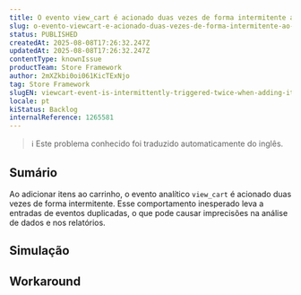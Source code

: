 ```yaml
---
title: O evento view_cart é acionado duas vezes de forma intermitente ao adicionar itens ao minicarro
slug: o-evento-viewcart-e-acionado-duas-vezes-de-forma-intermitente-ao-adicionar-itens-ao-minicarro
status: PUBLISHED
createdAt: 2025-08-08T17:26:32.247Z
updatedAt: 2025-08-08T17:26:32.247Z
contentType: knownIssue
productTeam: Store Framework
author: 2mXZkbi0oi061KicTExNjo
tag: Store Framework
slugEN: viewcart-event-is-intermittently-triggered-twice-when-adding-items-to-the-minicart
locale: pt
kiStatus: Backlog
internalReference: 1265581
---
```


>ℹ️ Este problema conhecido foi traduzido automaticamente do inglês.

## Sumário


Ao adicionar itens ao carrinho, o evento analítico `view_cart` é acionado duas vezes de forma intermitente. Esse comportamento inesperado leva a entradas de eventos duplicadas, o que pode causar imprecisões na análise de dados e nos relatórios.
## Simulação


## Workaround

